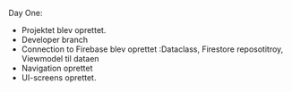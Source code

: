 Day One:
* Projektet blev oprettet.
* Developer branch
* Connection to Firebase blev oprettet :Dataclass, Firestore reposotitroy, Viewmodel til dataen
* Navigation oprettet
* UI-screens oprettet.
